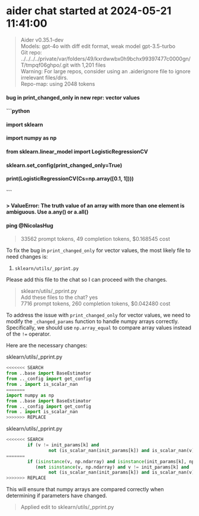 
# aider chat started at 2024-05-21 11:41:00

> Aider v0.35.1-dev  
> Models: gpt-4o with diff edit format, weak model gpt-3.5-turbo  
> Git repo: ../../../../private/var/folders/49/kxrdwwbx0h9bchx99397477c0000gn/T/tmpqf06ghpo/.git with 1,201 files  
> Warning: For large repos, consider using an .aiderignore file to ignore irrelevant files/dirs.  
> Repo-map: using 2048 tokens  

#### bug in print_changed_only in new repr: vector values  
#### ```python  
#### import sklearn  
#### import numpy as np  
#### from sklearn.linear_model import LogisticRegressionCV  
#### sklearn.set_config(print_changed_only=True)  
#### print(LogisticRegressionCV(Cs=np.array([0.1, 1])))  
#### ```  
#### > ValueError: The truth value of an array with more than one element is ambiguous. Use a.any() or a.all()  
####   
#### ping @NicolasHug   
####  
> 33562 prompt tokens, 49 completion tokens, $0.168545 cost  

To fix the bug in `print_changed_only` for vector values, the most likely file to need changes is:

1. `sklearn/utils/_pprint.py`

Please add this file to the chat so I can proceed with the changes.

> sklearn/utils/_pprint.py  
> Add these files to the chat? yes  
> 7716 prompt tokens, 260 completion tokens, $0.042480 cost  

To address the issue with `print_changed_only` for vector values, we need to modify the `_changed_params` function to handle numpy arrays correctly. Specifically, we should use `np.array_equal` to compare array values instead of the `!=` operator.

Here are the necessary changes:

sklearn/utils/_pprint.py
```python
<<<<<<< SEARCH
from ..base import BaseEstimator
from .._config import get_config
from . import is_scalar_nan
=======
import numpy as np
from ..base import BaseEstimator
from .._config import get_config
from . import is_scalar_nan
>>>>>>> REPLACE
```

sklearn/utils/_pprint.py
```python
<<<<<<< SEARCH
        if (v != init_params[k] and
                not (is_scalar_nan(init_params[k]) and is_scalar_nan(v))):
=======
        if (isinstance(v, np.ndarray) and isinstance(init_params[k], np.ndarray) and not np.array_equal(v, init_params[k])) or \
           (not isinstance(v, np.ndarray) and v != init_params[k] and
                not (is_scalar_nan(init_params[k]) and is_scalar_nan(v))):
>>>>>>> REPLACE
```

This will ensure that numpy arrays are compared correctly when determining if parameters have changed.

> Applied edit to sklearn/utils/_pprint.py  
